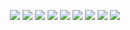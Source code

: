 <p align="center">
  <img src="https://img.shields.io/badge/Angular-E4080A?style=flat&logo=angular&logoColor=white" />
  <img src="https://img.shields.io/badge/TypeScript-3178C6?style=flat&logo=typescript&logoColor=white" />
  <img src="https://img.shields.io/badge/C%23-239120?style=flat&logo=c-sharp&logoColor=white" />
  <img src="https://img.shields.io/badge/HTML5-E34F26?style=flat&logo=html5&logoColor=white" />
  <img src="https://img.shields.io/badge/SCSS-CC6699?style=flat&logo=sass&logoColor=white" />
  <img src="https://img.shields.io/badge/Figma-F24E1E?style=flat&logo=figma&logoColor=white" />
  <img src="https://img.shields.io/badge/Ionic-3880FF?style=flat&logo=ionic&logoColor=white" />
  <img src="https://img.shields.io/badge/Capacitor-119EFF?style=flat&logo=capacitor&logoColor=white" />
  <img src="https://img.shields.io/badge/ABP_Framework-512BD4?style=flat&logo=dotnet&logoColor=white" />
</p>

<!--
https://simpleicons.org/
-->

